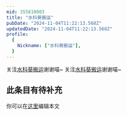 ```yaml
---
mid: 355810003
title: "水科葵搬运"
pubDate: "2024-11-04T11:22:13.568Z"
updatedDate: "2024-11-04T11:22:13.568Z"
profile:
  {
    Nickname: ["水科葵搬运"],
  }
---
```


关注[水科葵搬运](https://space.bilibili.com/355810003)谢谢喵~ 关注[水科葵搬运](https://space.bilibili.com/355810003)谢谢喵~

## 此条目有待补充
你可以在[这里](https://github.com/Yuhanawa/VTuber.ICU-Content/edit/master/v/水科葵搬运/index.md)编辑本文
